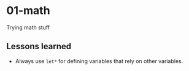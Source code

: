 # 01-math
Trying math stuff

## Lessons learned
- Always use `let*` for defining variables that rely on other variables.
